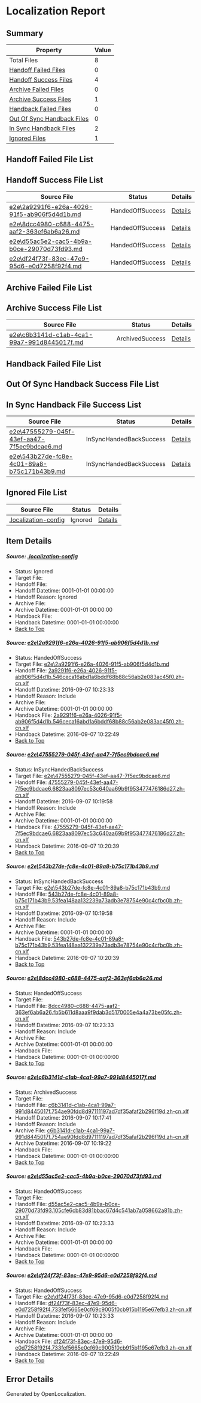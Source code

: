 # <a name='report-top'></a> Localization Report

## Summary
 Property | Value 
 -------- | ----- 
 Total Files | 8
[ Handoff Failed Files ](#handoff-failed-list)| 0
[ Handoff Success Files ](#handoff-success-list)| 4
[ Archive Failed Files ](#archive-failed-list)| 0
[ Archive Success Files ](#archive-success-list)| 1
[ Handback Failed Files ](#handback-failed-list)| 0
[ Out Of Sync Handback Files ](#outofsync-handback-success-list)| 0
[ In Sync Handback Files ](#insync-handback-success-list)| 2
[ Ignored Files ](#ignored-list)| 1

## <a name='handoff-failed-list'></a> Handoff Failed File List

## <a name='handoff-success-list'></a> Handoff Success File List
 Source File | Status | Details 
 ----------- | ------ | ------- 
 [e2e\2a9291f6-e26a-4026-91f5-ab906f5d4d1b.md](https://github.com/OpenLocalizationTestOrg/ol-test0/blob/272264bb4ed040699ee2c2938af098cfcbba66b2/e2e/2a9291f6-e26a-4026-91f5-ab906f5d4d1b.md) | HandedOffSuccess | [Details](#7e12d0b4a78b1f22fe9c113da47a865985fd3ccb1)
 [e2e\8dcc4980-c688-4475-aaf2-363ef6ab6a26.md](https://github.com/OpenLocalizationTestOrg/ol-test0/blob/d2b005ed1755bd8bc5236ecfd0fe2ae0554835f6/e2e/8dcc4980-c688-4475-aaf2-363ef6ab6a26.md) | HandedOffSuccess | [Details](#0736095c4889165da45a526222bd9edfbcc6ab4e4)
 [e2e\d55ac5e2-cac5-4b9a-b0ce-29070d73fd93.md](https://github.com/OpenLocalizationTestOrg/ol-test0/blob/9a59c7f96902cd6ab4a1a8a09579aa3cf71a463d/e2e/d55ac5e2-cac5-4b9a-b0ce-29070d73fd93.md) | HandedOffSuccess | [Details](#7395f33120ba52ed8ac9cbb68f45d30ba70db4406)
 [e2e\df24f73f-83ec-47e9-95d6-e0d7258f92f4.md](https://github.com/OpenLocalizationTestOrg/ol-test0/blob/cd698f317229256c20f4d2610551c84c8132a419/e2e/df24f73f-83ec-47e9-95d6-e0d7258f92f4.md) | HandedOffSuccess | [Details](#efb3a8654651b875a34da42288342758c1ad4af17)

## <a name='archive-failed-list'></a> Archive Failed File List

## <a name='archive-success-list'></a> Archive Success File List
 Source File | Status | Details 
 ----------- | ------ | ------- 
 [e2e\c6b3141d-c1ab-4ca1-99a7-991d8445017f.md](https://github.com/OpenLocalizationTestOrg/ol-test0/blob/54e183431aab0de889ccdf881e7799427a5a3cc2/e2e/c6b3141d-c1ab-4ca1-99a7-991d8445017f.md) | ArchivedSuccess | [Details](#0e62aba5443ca38b3fb03627df4d47008e21b68c5)

## <a name='handback-failed-list'></a> Handback Failed File List

## <a name='outofsync-handback-success-list'></a> Out Of Sync Handback Success File List

## <a name='insync-handback-success-list'></a> In Sync Handback File Success List
 Source File | Status | Details 
 ----------- | ------ | ------- 
 [e2e\47555279-045f-43ef-aa47-7f5ec9bdcae6.md](https://github.com/OpenLocalizationTestOrg/ol-test0/blob/570ee9a4a6e2f49d2ad96ff52088f221e63d6762/e2e/47555279-045f-43ef-aa47-7f5ec9bdcae6.md) | InSyncHandedBackSuccess | [Details](#ae0acd261c30660f67c099dd8cc423c4aba187de2)
 [e2e\543b27de-fc8e-4c01-89a8-b75c171b43b9.md](https://github.com/OpenLocalizationTestOrg/ol-test0/blob/570ee9a4a6e2f49d2ad96ff52088f221e63d6762/e2e/543b27de-fc8e-4c01-89a8-b75c171b43b9.md) | InSyncHandedBackSuccess | [Details](#a382e6380b358d2f440bf14ec967749d3014b04e3)

## <a name='ignored-list'></a> Ignored File List
 Source File | Status | Details 
 ----------- | ------ | ------- 
 [.localization-config](https://github.com/OpenLocalizationTestOrg/ol-test0/blob/9a59c7f96902cd6ab4a1a8a09579aa3cf71a463d/.localization-config) | Ignored | [Details](#3d4f252ac210baf56311d7e97dcc2db10974dbd20)

## Item Details
##### <a name='3d4f252ac210baf56311d7e97dcc2db10974dbd20'></a> Source: [.localization-config](https://github.com/OpenLocalizationTestOrg/ol-test0/blob/9a59c7f96902cd6ab4a1a8a09579aa3cf71a463d/.localization-config)
* Status: Ignored
* Target File: 
* Handoff File: 
* Handoff Datetime: 0001-01-01 00:00:00
* Handoff Reason: Ignored
* Archive File: 
* Archive Datetime: 0001-01-01 00:00:00
* Handback File: 
* Handback Datetime: 0001-01-01 00:00:00
* [Back to Top](#report-top)

##### <a name='7e12d0b4a78b1f22fe9c113da47a865985fd3ccb1'></a> Source: [e2e\2a9291f6-e26a-4026-91f5-ab906f5d4d1b.md](https://github.com/OpenLocalizationTestOrg/ol-test0/blob/272264bb4ed040699ee2c2938af098cfcbba66b2/e2e/2a9291f6-e26a-4026-91f5-ab906f5d4d1b.md)
* Status: HandedOffSuccess
* Target File: [e2e\2a9291f6-e26a-4026-91f5-ab906f5d4d1b.md](https://github.com/OpenLocalizationTestOrg/ol-test0-zhcn/blob/7b477f67c86d7f4b3dc148f1e6cee68a687a3bc9/e2e/2a9291f6-e26a-4026-91f5-ab906f5d4d1b.md)
* Handoff File: [2a9291f6-e26a-4026-91f5-ab906f5d4d1b.546ceca16abd1a6bddf68b88c56ab2e083ac45f0.zh-cn.xlf](https://github.com/OpenLocalizationTestOrg/ol-test0-handoff/blob/7d73a96abd4431fc0160ca2657613f76779173df/ol-handoff/OpenLocalizationTestOrg/ol-test0-zhcn/ci/ht/2a9291f6-e26a-4026-91f5-ab906f5d4d1b.546ceca16abd1a6bddf68b88c56ab2e083ac45f0.zh-cn.xlf)
* Handoff Datetime: 2016-09-07 10:23:33
* Handoff Reason: Include
* Archive File: 
* Archive Datetime: 0001-01-01 00:00:00
* Handback File: [2a9291f6-e26a-4026-91f5-ab906f5d4d1b.546ceca16abd1a6bddf68b88c56ab2e083ac45f0.zh-cn.xlf](https://github.com/OpenLocalizationTestOrg/ol-test0-handback/blob/e960ff778ea6e981e8cd341df6549c4933331330/ol-handback/OpenLocalizationTestOrg/ol-test0-zhcn/ci/mt/2a9291f6-e26a-4026-91f5-ab906f5d4d1b.546ceca16abd1a6bddf68b88c56ab2e083ac45f0.zh-cn.xlf)
* Handback Datetime: 2016-09-07 10:22:49
* [Back to Top](#report-top)

##### <a name='ae0acd261c30660f67c099dd8cc423c4aba187de2'></a> Source: [e2e\47555279-045f-43ef-aa47-7f5ec9bdcae6.md](https://github.com/OpenLocalizationTestOrg/ol-test0/blob/570ee9a4a6e2f49d2ad96ff52088f221e63d6762/e2e/47555279-045f-43ef-aa47-7f5ec9bdcae6.md)
* Status: InSyncHandedBackSuccess
* Target File: [e2e\47555279-045f-43ef-aa47-7f5ec9bdcae6.md](https://github.com/OpenLocalizationTestOrg/ol-test0-zhcn/blob/c3f09cde5d2264fee4c6f44a8b5027dac04a3a86/e2e/47555279-045f-43ef-aa47-7f5ec9bdcae6.md)
* Handoff File: [47555279-045f-43ef-aa47-7f5ec9bdcae6.6823aa8097ec53c640aa69b9f953477476186d27.zh-cn.xlf](https://github.com/OpenLocalizationTestOrg/ol-test0-handoff/blob/dee04ed0e1dab2c8c45a199d963b5c4ba9fa1fad/ol-handoff/OpenLocalizationTestOrg/ol-test0-zhcn/ci/47555279-045f-43ef-aa47-7f5ec9bdcae6.6823aa8097ec53c640aa69b9f953477476186d27.zh-cn.xlf)
* Handoff Datetime: 2016-09-07 10:19:58
* Handoff Reason: Include
* Archive File: 
* Archive Datetime: 0001-01-01 00:00:00
* Handback File: [47555279-045f-43ef-aa47-7f5ec9bdcae6.6823aa8097ec53c640aa69b9f953477476186d27.zh-cn.xlf](https://github.com/OpenLocalizationTestOrg/ol-test0-handback/blob/c899895b3d9d8dd2ded06159f890f98c870abed7/ol-handback/OpenLocalizationTestOrg/ol-test0-zhcn/ci/47555279-045f-43ef-aa47-7f5ec9bdcae6.6823aa8097ec53c640aa69b9f953477476186d27.zh-cn.xlf)
* Handback Datetime: 2016-09-07 10:20:39
* [Back to Top](#report-top)

##### <a name='a382e6380b358d2f440bf14ec967749d3014b04e3'></a> Source: [e2e\543b27de-fc8e-4c01-89a8-b75c171b43b9.md](https://github.com/OpenLocalizationTestOrg/ol-test0/blob/570ee9a4a6e2f49d2ad96ff52088f221e63d6762/e2e/543b27de-fc8e-4c01-89a8-b75c171b43b9.md)
* Status: InSyncHandedBackSuccess
* Target File: [e2e\543b27de-fc8e-4c01-89a8-b75c171b43b9.md](https://github.com/OpenLocalizationTestOrg/ol-test0-zhcn/blob/c3f09cde5d2264fee4c6f44a8b5027dac04a3a86/e2e/543b27de-fc8e-4c01-89a8-b75c171b43b9.md)
* Handoff File: [543b27de-fc8e-4c01-89a8-b75c171b43b9.53fea148aa132239a73adb3e78754e90c4cfbc0b.zh-cn.xlf](https://github.com/OpenLocalizationTestOrg/ol-test0-handoff/blob/dee04ed0e1dab2c8c45a199d963b5c4ba9fa1fad/ol-handoff/OpenLocalizationTestOrg/ol-test0-zhcn/ci/543b27de-fc8e-4c01-89a8-b75c171b43b9.53fea148aa132239a73adb3e78754e90c4cfbc0b.zh-cn.xlf)
* Handoff Datetime: 2016-09-07 10:19:58
* Handoff Reason: Include
* Archive File: 
* Archive Datetime: 0001-01-01 00:00:00
* Handback File: [543b27de-fc8e-4c01-89a8-b75c171b43b9.53fea148aa132239a73adb3e78754e90c4cfbc0b.zh-cn.xlf](https://github.com/OpenLocalizationTestOrg/ol-test0-handback/blob/c899895b3d9d8dd2ded06159f890f98c870abed7/ol-handback/OpenLocalizationTestOrg/ol-test0-zhcn/ci/543b27de-fc8e-4c01-89a8-b75c171b43b9.53fea148aa132239a73adb3e78754e90c4cfbc0b.zh-cn.xlf)
* Handback Datetime: 2016-09-07 10:20:39
* [Back to Top](#report-top)

##### <a name='0736095c4889165da45a526222bd9edfbcc6ab4e4'></a> Source: [e2e\8dcc4980-c688-4475-aaf2-363ef6ab6a26.md](https://github.com/OpenLocalizationTestOrg/ol-test0/blob/d2b005ed1755bd8bc5236ecfd0fe2ae0554835f6/e2e/8dcc4980-c688-4475-aaf2-363ef6ab6a26.md)
* Status: HandedOffSuccess
* Target File: 
* Handoff File: [8dcc4980-c688-4475-aaf2-363ef6ab6a26.fb5b611d8aaa9f9dab3d5170005e4a4a73be05fc.zh-cn.xlf](https://github.com/OpenLocalizationTestOrg/ol-test0-handoff/blob/7d73a96abd4431fc0160ca2657613f76779173df/ol-handoff/OpenLocalizationTestOrg/ol-test0-zhcn/ci/ht/8dcc4980-c688-4475-aaf2-363ef6ab6a26.fb5b611d8aaa9f9dab3d5170005e4a4a73be05fc.zh-cn.xlf)
* Handoff Datetime: 2016-09-07 10:23:33
* Handoff Reason: Include
* Archive File: 
* Archive Datetime: 0001-01-01 00:00:00
* Handback File: 
* Handback Datetime: 0001-01-01 00:00:00
* [Back to Top](#report-top)

##### <a name='0e62aba5443ca38b3fb03627df4d47008e21b68c5'></a> Source: [e2e\c6b3141d-c1ab-4ca1-99a7-991d8445017f.md](https://github.com/OpenLocalizationTestOrg/ol-test0/blob/54e183431aab0de889ccdf881e7799427a5a3cc2/e2e/c6b3141d-c1ab-4ca1-99a7-991d8445017f.md)
* Status: ArchivedSuccess
* Target File: 
* Handoff File: [c6b3141d-c1ab-4ca1-99a7-991d8445017f.754ae90fdd8d97111197ad7df35afaf2b296f19d.zh-cn.xlf](https://github.com/OpenLocalizationTestOrg/ol-test0-handoff/blob/86ffe05bca41984f710ece97b050082e48f6785c/ol-handoff/OpenLocalizationTestOrg/ol-test0-zhcn/ci/ht/c6b3141d-c1ab-4ca1-99a7-991d8445017f.754ae90fdd8d97111197ad7df35afaf2b296f19d.zh-cn.xlf)
* Handoff Datetime: 2016-09-07 10:17:41
* Handoff Reason: Include
* Archive File: [c6b3141d-c1ab-4ca1-99a7-991d8445017f.754ae90fdd8d97111197ad7df35afaf2b296f19d.zh-cn.xlf](https://github.com/OpenLocalizationTestOrg/ol-test0-handoff/blob/90bf784b366e4d357cdbc74a89d48ac4a70a6547/ol-archive/OpenLocalizationTestOrg/ol-test0-zhcn/ci/ht/c6b3141d-c1ab-4ca1-99a7-991d8445017f.754ae90fdd8d97111197ad7df35afaf2b296f19d.zh-cn.xlf)
* Archive Datetime: 2016-09-07 10:19:22
* Handback File: 
* Handback Datetime: 0001-01-01 00:00:00
* [Back to Top](#report-top)

##### <a name='7395f33120ba52ed8ac9cbb68f45d30ba70db4406'></a> Source: [e2e\d55ac5e2-cac5-4b9a-b0ce-29070d73fd93.md](https://github.com/OpenLocalizationTestOrg/ol-test0/blob/9a59c7f96902cd6ab4a1a8a09579aa3cf71a463d/e2e/d55ac5e2-cac5-4b9a-b0ce-29070d73fd93.md)
* Status: HandedOffSuccess
* Target File: 
* Handoff File: [d55ac5e2-cac5-4b9a-b0ce-29070d73fd93.105cfe6cb83d81bbac67d4c541ab7a058662a81b.zh-cn.xlf](https://github.com/OpenLocalizationTestOrg/ol-test0-handoff/blob/7d73a96abd4431fc0160ca2657613f76779173df/ol-handoff/OpenLocalizationTestOrg/ol-test0-zhcn/ci/ht/d55ac5e2-cac5-4b9a-b0ce-29070d73fd93.105cfe6cb83d81bbac67d4c541ab7a058662a81b.zh-cn.xlf)
* Handoff Datetime: 2016-09-07 10:23:33
* Handoff Reason: Include
* Archive File: 
* Archive Datetime: 0001-01-01 00:00:00
* Handback File: 
* Handback Datetime: 0001-01-01 00:00:00
* [Back to Top](#report-top)

##### <a name='efb3a8654651b875a34da42288342758c1ad4af17'></a> Source: [e2e\df24f73f-83ec-47e9-95d6-e0d7258f92f4.md](https://github.com/OpenLocalizationTestOrg/ol-test0/blob/cd698f317229256c20f4d2610551c84c8132a419/e2e/df24f73f-83ec-47e9-95d6-e0d7258f92f4.md)
* Status: HandedOffSuccess
* Target File: [e2e\df24f73f-83ec-47e9-95d6-e0d7258f92f4.md](https://github.com/OpenLocalizationTestOrg/ol-test0-zhcn/blob/7b477f67c86d7f4b3dc148f1e6cee68a687a3bc9/e2e/df24f73f-83ec-47e9-95d6-e0d7258f92f4.md)
* Handoff File: [df24f73f-83ec-47e9-95d6-e0d7258f92f4.733fef5665e0cf69c9005f0cb915b1195e67efb3.zh-cn.xlf](https://github.com/OpenLocalizationTestOrg/ol-test0-handoff/blob/7d73a96abd4431fc0160ca2657613f76779173df/ol-handoff/OpenLocalizationTestOrg/ol-test0-zhcn/ci/ht/df24f73f-83ec-47e9-95d6-e0d7258f92f4.733fef5665e0cf69c9005f0cb915b1195e67efb3.zh-cn.xlf)
* Handoff Datetime: 2016-09-07 10:23:33
* Handoff Reason: Include
* Archive File: 
* Archive Datetime: 0001-01-01 00:00:00
* Handback File: [df24f73f-83ec-47e9-95d6-e0d7258f92f4.733fef5665e0cf69c9005f0cb915b1195e67efb3.zh-cn.xlf](https://github.com/OpenLocalizationTestOrg/ol-test0-handback/blob/e960ff778ea6e981e8cd341df6549c4933331330/ol-handback/OpenLocalizationTestOrg/ol-test0-zhcn/ci/mt/df24f73f-83ec-47e9-95d6-e0d7258f92f4.733fef5665e0cf69c9005f0cb915b1195e67efb3.zh-cn.xlf)
* Handback Datetime: 2016-09-07 10:22:49
* [Back to Top](#report-top)


## Error Details

Generated by OpenLocalization.
